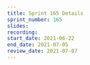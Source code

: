 ```yaml
---
title: Sprint 165 Details
sprint_number: 165
slides:
recording:
start_date: 2021-06-22
end_date: 2021-07-05
review_date: 2021-07-07
---
```

